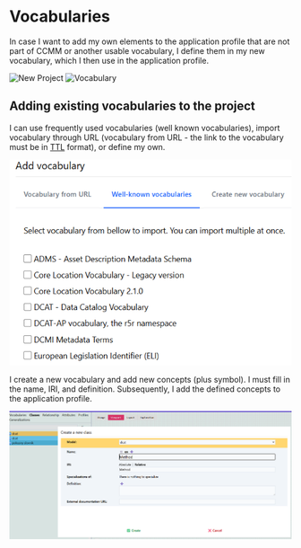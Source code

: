 # Vocabularies

In case I want to add my own elements to the application profile that are not part of CCMM or another usable vocabulary, I define them in my new vocabulary, which I then use in the application profile.

![New Project](../assets/images/nový_projekt.webp)
![Vocabulary](../assets/images/průvodce_projektem.webp)

## Adding existing vocabularies to the project

I can use frequently used vocabularies (well known vocabularies), import vocabulary through URL (vocabulary from URL - the link to the vocabulary must be in [TTL](slovník-pojmů.md#rdf) format), or define my own.

![Add](../assets/images/add_vocabulary.webp)

I create a new vocabulary and add new concepts (plus symbol). I must fill in the name, IRI, and definition.
Subsequently, I add the defined concepts to the application profile.

![Vocabulary](../assets/images/slovnik_class.webp)